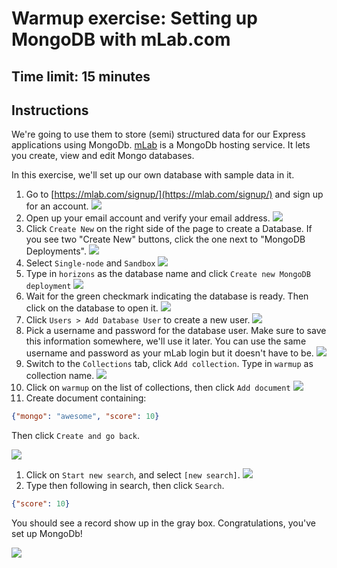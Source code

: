# Warmup exercise: Setting up MongoDB with mLab.com

## Time limit: 15 minutes

## Instructions

We're going to use them to store (semi) structured data for our Express
applications using MongoDb. [mLab](https://mlab.com/) is a MongoDb hosting service.
It lets you create, view and edit Mongo databases.

In this exercise, we'll set up our own database with sample data in it.

1. Go to [https://mlab.com/signup/](https://mlab.com/signup/) and sign up for an account.
  ![](img/mlab-1-signup.png)
1. Open up your email account and verify your email address.
  ![](img/mlab-2-verify-email.png)
1. Click `Create New` on the right side of the page to create a Database. If you see two "Create New" buttons, click the one next to "MongoDB Deployments".
  ![](img/mlab-3-create.png)
1. Select `Single-node` and `Sandbox`
  ![](img/mlab-4-create.png)
1. Type in `horizons` as the database name and click `Create new MongoDB deployment`
  ![](img/mlab-5-create.png)
1. Wait for the green checkmark indicating the database is ready. Then click on the database to open it.
  ![](img/mlab-6-create-success.png)
1. Click `Users > Add Database User` to create a new user.
  ![](img/mlab-7-create-user.png)
1. Pick a username and password for the database user. Make sure
  to save this information somewhere, we'll use it later.
  You can use the same username and password as your mLab login
  but it doesn't have to be.
  ![](img/mlab-8-create-user.png)
1. Switch to the `Collections` tab, click `Add collection`. Type in `warmup` as collection name.
  ![](img/mlab-9-create-collection.png)
1. Click on `warmup` on the list of collections, then click `Add document`
  ![](img/mlab-10-create-doc.png)
1. Create document containing:

  ```json
  {"mongo": "awesome", "score": 10}
  ```
  Then click `Create and go back`.

  ![](img/mlab-11-create-doc.png)
1. Click on `Start new search`, and select `[new search]`.
  ![](img/mlab-12-search.png)
1. Type then following in search, then click `Search`.

  ```json
  {"score": 10}
  ```

  You should see a record show up in the gray box. Congratulations, you've set up MongoDb!

  ![](img/mlab-13-search.png)
